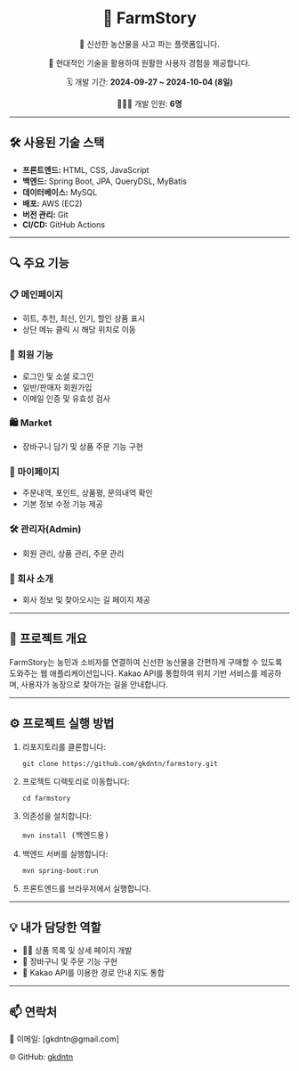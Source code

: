 <h1 align="center">🌾 FarmStory</h1>

<p align="center">🌱 신선한 농산물을 사고 파는 플랫폼입니다.</p>
<p align="center">🚀 현대적인 기술을 활용하여 원활한 사용자 경험을 제공합니다.</p>
<p align="center">🗓️ 개발 기간: <strong>2024-09-27 ~ 2024-10-04 (8일)</strong></p>
<p align="center">👨‍👧‍👧 개발 인원: <strong>6명</strong></p>

<hr/>

<h2>🛠 사용된 기술 스택</h2>
<ul>
    <li><strong>프론트엔드:</strong> HTML, CSS, JavaScript</li>
    <li><strong>백엔드:</strong> Spring Boot, JPA, QueryDSL, MyBatis</li>
    <li><strong>데이터베이스:</strong> MySQL</li>
    <li><strong>배포:</strong> AWS (EC2)</li>
    <li><strong>버전 관리:</strong> Git</li>
    <li><strong>CI/CD:</strong> GitHub Actions</li>
</ul>

<hr/>

<h2>🔍 주요 기능</h2>

<h3>📋 메인페이지</h3>
<ul>
    <li>히트, 추천, 최신, 인기, 할인 상품 표시</li>
    <li>상단 메뉴 클릭 시 해당 위치로 이동</li>
</ul>

<h3>🔑 회원 기능</h3>
<ul>
    <li>로그인 및 소셜 로그인</li>
    <li>일반/판매자 회원가입</li>
    <li>이메일 인증 및 유효성 검사</li>
</ul>

<h3>🛍️ Market</h3>
<ul>
    <li>장바구니 담기 및 상품 주문 기능 구현</li>
</ul>

<h3>👤 마이페이지</h3>
<ul>
    <li>주문내역, 포인트, 상품평, 문의내역 확인</li>
    <li>기본 정보 수정 기능 제공</li>
</ul>

<h3>🛠️ 관리자(Admin)</h3>
<ul>
    <li>회원 관리, 상품 관리, 주문 관리</li>
</ul>

<h3>🏢 회사 소개</h3>
<ul>
    <li>회사 정보 및 찾아오시는 길 페이지 제공</li>
</ul>

<hr/>

<h2>📖 프로젝트 개요</h2>
<p>
    FarmStory는 농민과 소비자를 연결하여 신선한 농산물을 간편하게 구매할 수 있도록 도와주는 웹 애플리케이션입니다. 
    Kakao API를 통합하여 위치 기반 서비스를 제공하며, 사용자가 농장으로 찾아가는 길을 안내합니다.
</p>

<hr/>

<h2>⚙️ 프로젝트 실행 방법</h2>
<ol>
    <li>리포지토리를 클론합니다:
        <pre><code>git clone https://github.com/gkdntn/farmstory.git</code></pre>
    </li>
    <li>프로젝트 디렉토리로 이동합니다:
        <pre><code>cd farmstory</code></pre>
    </li>
    <li>의존성을 설치합니다:
        <pre><code>mvn install</code> (백엔드용)</pre>
    </li>
    <li>백엔드 서버를 실행합니다:
        <pre><code>mvn spring-boot:run</code></pre>
    </li>
    <li>프론트엔드를 브라우저에서 실행합니다.</li>
</ol>

<hr/>

<h2>💡 내가 담당한 역할</h2>
<ul>
    <li>👩‍💻 상품 목록 및 상세 페이지 개발</li>
    <li>🛒 장바구니 및 주문 기능 구현</li>
    <li>📍 Kakao API를 이용한 경로 안내 지도 통합</li>
</ul>

<hr/>

<h2>📫 연락처</h2>
<p>📧 이메일: [gkdntn@gmail.com]</p>
<p>🌐 GitHub: <a href="https://github.com/gkdntn">gkdntn</a></p>
